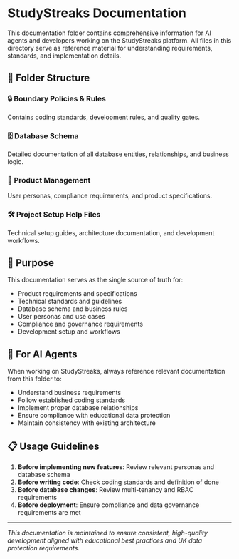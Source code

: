 # StudyStreaks Documentation

This documentation folder contains comprehensive information for AI agents and developers working on the StudyStreaks platform. All files in this directory serve as reference material for understanding requirements, standards, and implementation details.

## 📁 Folder Structure

### 🔒 Boundary Policies & Rules
Contains coding standards, development rules, and quality gates.

### 🗄️ Database Schema
Detailed documentation of all database entities, relationships, and business logic.

### 👥 Product Management
User personas, compliance requirements, and product specifications.

### 🛠️ Project Setup Help Files
Technical setup guides, architecture documentation, and development workflows.

## 🎯 Purpose

This documentation serves as the single source of truth for:
- Product requirements and specifications
- Technical standards and guidelines
- Database schema and business rules
- User personas and use cases
- Compliance and governance requirements
- Development setup and workflows

## 🤖 For AI Agents

When working on StudyStreaks, always reference relevant documentation from this folder to:
- Understand business requirements
- Follow established coding standards
- Implement proper database relationships
- Ensure compliance with educational data protection
- Maintain consistency with existing architecture

## 📋 Usage Guidelines

1. **Before implementing new features**: Review relevant personas and database schema
2. **Before writing code**: Check coding standards and definition of done
3. **Before database changes**: Review multi-tenancy and RBAC requirements
4. **Before deployment**: Ensure compliance and data governance requirements are met

---

*This documentation is maintained to ensure consistent, high-quality development aligned with educational best practices and UK data protection requirements.*